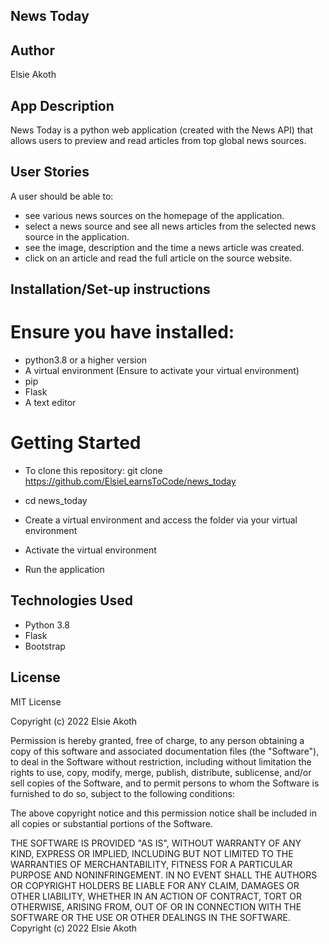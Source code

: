## News Today

## Author
Elsie Akoth

## App Description

News Today is a python web application (created with the News API) that allows users to preview and read articles from top global news sources. 

## User Stories

A user should be able to:
* see various news sources on the homepage of the application.
* select a news source and see all news articles from the selected news source in the application.
* see the image, description and the time a news article was created.
* click on an article and read the full article on the source website.

## Installation/Set-up instructions
  # Ensure you have installed:
  * python3.8 or a higher version
  * A virtual environment (Ensure to activate your virtual environment)
  * pip
  * Flask
  * A text editor

  # Getting Started
  * To clone this repository: git clone https://github.com/ElsieLearnsToCode/news_today

  *  cd news_today
  * Create a virtual environment and access the folder via your virtual environment
  * Activate the virtual environment
  * Run the application

## Technologies Used
* Python 3.8
* Flask
* Bootstrap

## License
MIT License

Copyright (c) 2022 Elsie Akoth

Permission is hereby granted, free of charge, to any person obtaining a copy of this software and associated documentation files (the "Software"), to deal in the Software without restriction, including without limitation the rights to use, copy, modify, merge, publish, distribute, sublicense, and/or sell copies of the Software, and to permit persons to whom the Software is furnished to do so, subject to the following conditions:

The above copyright notice and this permission notice shall be included in all copies or substantial portions of the Software.

THE SOFTWARE IS PROVIDED "AS IS", WITHOUT WARRANTY OF ANY KIND, EXPRESS OR IMPLIED, INCLUDING BUT NOT LIMITED TO THE WARRANTIES OF MERCHANTABILITY, FITNESS FOR A PARTICULAR PURPOSE AND NONINFRINGEMENT. IN NO EVENT SHALL THE AUTHORS OR COPYRIGHT HOLDERS BE LIABLE FOR ANY CLAIM, DAMAGES OR OTHER LIABILITY, WHETHER IN AN ACTION OF CONTRACT, TORT OR OTHERWISE, ARISING FROM, OUT OF OR IN CONNECTION WITH THE SOFTWARE OR THE USE OR OTHER DEALINGS IN THE SOFTWARE. Copyright (c) 2022 Elsie Akoth